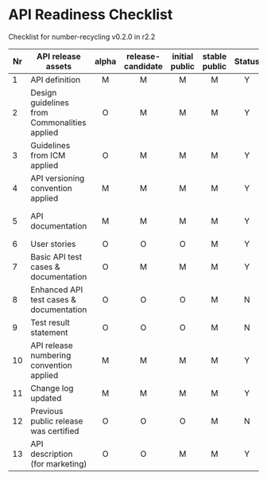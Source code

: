 # API Readiness Checklist

Checklist for number-recycling v0.2.0 in r2.2

| Nr | API release assets  | alpha | release-candidate |  initial<br>public | stable<br> public | Status | Reference information |
|----|----------------------------------------------|:-----:|:-----------------:|:-------:|:------:|:----:|:----:|
|  1 | API definition                               |   M   |         M         |    M    |    M   |  Y   | [link](/code/API_definitions/number-recycling.yaml) |
|  2 | Design guidelines from Commonalities applied |   O   |         M         |    M    |    M   |  Y   | [r3.3](https://github.com/camaraproject/Commonalities/releases/tag/r3.3)  |
|  3 | Guidelines from ICM applied                  |   O   |         M         |    M    |    M   |  Y   | [r3.3](https://github.com/camaraproject/IdentityAndConsentManagement/releases/tag/r3.3)  |
|  4 | API versioning convention applied            |   M   |         M         |    M    |    M   |  Y   |      |
|  5 | API documentation                            |   M   |         M         |    M    |    M   |  Y   | contained in API definition |
|  6 | User stories                                 |   O   |         O         |    O    |    M   |  Y   | [link](/documentation/API_documentation/Number_Recycling_User_Story.md) |
|  7 | Basic API test cases & documentation         |   O   |         M         |    M    |    M   |  Y   | [link](/code/Test_definitions/number-recycling.feature) |
|  8 | Enhanced API test cases & documentation      |   O   |         O         |    O    |    M   |  N   |      |
|  9 | Test result statement                        |   O   |         O         |    O    |    M   |  N   |      |
| 10 | API release numbering convention applied     |   M   |         M         |    M    |    M   |  Y   | r2.2 |
| 11 | Change log updated                           |   M   |         M         |    M    |    M   |  Y   | [link](/CHANGELOG.md) |
| 12 | Previous public release was certified        |   O   |         O         |    O    |    M   |  N   |      | 
| 13 | API description (for marketing)              |   O   |         O         |    M    |    M   |  Y   | [wiki link](https://lf-camaraproject.atlassian.net/wiki/x/0AFmBQ) |
